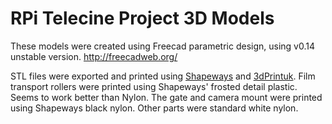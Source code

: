 RPi Telecine Project 3D Models
==============================

These models were created using Freecad parametric design, using v0.14
unstable version. http://freecadweb.org/

STL files were exported and printed using [Shapeways](http://www.shapeways.com/) and 
[3dPrintuk](http://www.3dprint-uk.co.uk/). Film transport rollers were printed using
Shapeways' frosted detail plastic. Seems to work better than Nylon. The gate and camera
mount were printed using Shapeways black nylon. Other parts were standard white nylon.